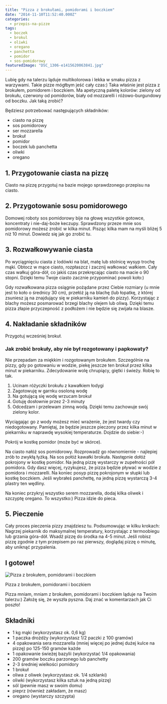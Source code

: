 ```yaml
---
title: "Pizza z brokułami, pomidorami i boczkiem"
date: "2014-11-10T11:52:40.000Z"
categories: 
  - przepis-na-pizze
tags: 
  - boczek
  - brokul
  - oliwki
  - oregano
  - panchetta
  - pomidor
  - sos-pomidorowy
featuredImage: "DSC_1306-e1415620063841.jpg"
---
```


Lubię gdy na talerzu ląduje multikolorowa i lekka w smaku pizza z warzywami. Takie pizze mógłbym jeść cały czas:) Taka właśnie jest pizza z brokułem, pomidorem i boczkiem. Ma apetyczną paletę kolorów: zielony od brokułu, czerwony od pomidorów, biały od mozzarelli i różowo-burgundowy od boczku. Jak taką zrobić?

Będziesz potrzebować następujących składników:

- ciasto na pizzę
- sos pomidorowy
- ser mozzarella
- brokuł
- pomidor
- boczek lub panchetta
- oliwki
- oregano

## 1\. Przygotowanie ciasta na pizzę

Ciasto na pizzę przygotuj na bazie mojego sprawdzonego przepisu na ciasto.

## 2\. Przygotowanie sosu pomidorowego

Domowej roboty sos pomidorowy bije na głowę wszystkie gotowce, koncentraty i nie-daj-boże keczupy. Sprawdzony przeze mnie sos pomidorowy możesz zrobić w kilka minut. Pisząc kilka mam na myśli bliżej 5 niż 10 minut. Dowiedz się jak go zrobić tu.

## 3\. Rozwałkowywanie ciasta

Po wyciągnięciu ciasta z lodówki na blat, matę lub stolnicę wysyp trochę mąki. Obtocz w mące ciasto, rozpłaszcz i zacznij wałkować wałkiem. Cały czas wałkuj góra-dół, co jakiś czas przekręcając ciasto na macie o 90 stopni. Dzięki temu Twoje ciasto zacznie przypominać powoli koło:)

Gdy rozwałkowana pizza osiągnie pożądane przez Ciebie rozmiary (u mnie jest to koło o średnicy 30 cm), przełóż ją na blachę (lub łopatkę, z której zsuniesz ją na znajdujący się w piekarniku kamień do pizzy). Korzystając z blachy możesz posmarować brzegi blachy olejem lub oliwą. Dzięki temu pizza złapie przyczepność z podłożem i nie będzie się zwijała na blasze.

## 4\. Nakładanie składników

Przygotuj wcześniej brokuł.

### Jak zrobić brokuły, aby nie był rozgotowany i papkowaty?

Nie przepadam za miękkim i rozgotowanym brokułem. Szczególnie na pizzy, gdy po gotowaniu w wodzie, piekę jeszcze ten brokuł przez kilka minut w piekarniku. Zdecydowanie wolę chrupiący, giętki i świeży. Robię to tak.

1. Ucinam różyczki brokułu z kawałkiem łodygi
2. Zagotowuję w garnku osoloną wodę
3. Na gotującą się wodę wrzucam brokuł
4. Gotuję dosłownie przez 2-3 minuty
5. Odcedzam i przelewam zimną wodą. Dzięki temu zachowuje swój zielony kolor.

Wyciągając go z wody możesz mieć wrażenie, że jest twardy czy niedogotowany. Pamiętaj, że będzie jeszcze pieczony przez kilka minut w piekarniku w naprawdę wysokiej temperaturze. Dojdzie do siebie:-)

Pokrój w kostkę pomidor (może być w skórce).

Na ciasto nałóż sos pomidorowy. Rozprowadź go równomiernie - najlepiej zrób to zwykłą łyżką. Na sos połóż kawałki brokuła. Następnie dołóż pokrojony w kostkę pomidor. Na jedną pizzę wystarczy w zupełności pół pomidora. Gdy dasz więcej, ryzykujesz, że pizza będzie pływać w wodzie z pomidora i mozzarelli. Na koniec posyp pizzę pokrojonym w słupki lub kostkę boczkiem. Jeśli wybrałeś panchettę, na jedną pizzę wystarczą 3-4 plastry ten wędliny.

Na koniec przykryj wszystko serem mozzarella, dodaj kilka oliwek i szczyptę oregano. To wszystko:) Pizza idzie do pieca.

## 5\. Pieczenie

Cały proces pieczenia pizzy znajdziesz tu. Podsumowując w kilku krokach: Nagrzej piekarnik do maksymalnej temperatury, korzystając z termoobiegu lub grzania góra-dół. Wsadź pizzę do środka na 4-5 minut. Jeśli robisz pizzę zgodnie z tym przepisem po raz pierwszy, doglądaj pizzę o minutę, aby uniknąć przypalenia.

## I gotowe!

![Pizza z brokułem, pomidorami i boczkiem](DSC_1306-300x199.jpg)

Pizza z brokułem, pomidorami i boczkiem

Pizza mniam, mniam z brokułem, pomidorami i boczkiem ląduje na Twoim talerzu:) Założę się, że wyszła pyszna. Daj znać w komentarzach jak Ci poszło!

## Składniki

- 1 kg mąki (wykorzystasz ok. 0,6 kg)
- 1 paczka drożdży (wykorzystasz 1/2 paczki z 100 gramów)
- 4 opakowania sera mozzarella (mniej więcej po jednej dużej kulce na pizzę) po 125-150 gramów każde
- 1 opakowanie świeżej bazylii (wykorzystać 1/4 opakowania)
- 200 gramów boczku parzonego lub panchetty
- 2-3 średniej wielkości pomidory
- 1 brokuł
- oliwa z oliwek (wykorzystasz ok. 1/4 szklanki)
- oliwki (wykorzystasz kilka sztuk na jedną pizzę)
- sól (pewnie masz w swoim domu)
- pieprz (również zakładam, że masz)
- oregano (wystarczy szczypta)
